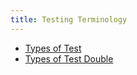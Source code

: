 ```yaml
---
title: Testing Terminology
---
```


* [Types of Test](Types-of-Test)
* [Types of Test Double](Types-of-Test-Double)
